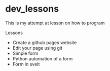 # dev_lessons
This is my attempt at lesson on how to program


Lessons
* Create a github pages website
* Edit your page using git
* Simple form
* Python automation of a form
* Form in svelt
